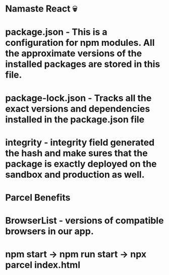 # Namaste React 💀

# package.json - This is a configuration for npm modules. All the approximate versions of the installed packages are stored in this file.

# package-lock.json - Tracks all the exact versions and dependencies installed in the package.json file

# integrity - integrity field generated the hash and make sures that the package is exactly deployed on the sandbox and production as well.

# Parcel Benefits

# BrowserList - versions of compatible browsers in our app.

# npm start -> npm run start -> npx parcel index.html
